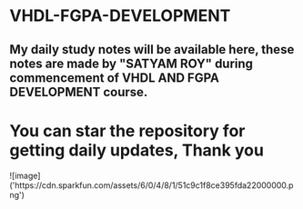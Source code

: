 # VHDL-FGPA-DEVELOPMENT
<h2>My daily study notes will be available here, these notes are made by "SATYAM ROY"  during commencement of VHDL AND FGPA DEVELOPMENT course. <h2>
<h1>You can star the repository for getting daily updates, Thank you </h1>
![image]('https://cdn.sparkfun.com/assets/6/0/4/8/1/51c9c1f8ce395fda22000000.png')

